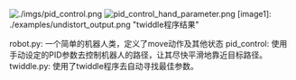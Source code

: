 ![./imgs/pid_control.png]() 
![pid_control_hand_parameter.png](手动设定参数结果) 
[image1]: ./examples/undistort_output.png "twiddle程序结果"

robot.py: 一个简单的机器人类，定义了move动作及其他状态
pid_control: 使用手动设定的PID参数去控制机器人的路径，让其尽快平滑地靠近目标路径。
twiddle.py:  使用了twiddle程序去自动寻找最佳参数。
